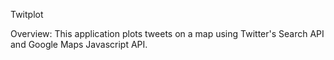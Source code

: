 Twitplot

Overview:
This application plots tweets on a map using Twitter's Search API and Google Maps Javascript API.
